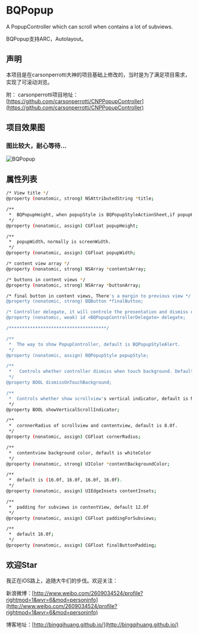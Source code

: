 # BQPopup
A PopupController which can scroll when contains a lot of subviews.

BQPopup支持ARC，Autolayout。

## 声明
本项目是在carsonperrotti大神的项目基础上修改的，当时是为了满足项目需求，实现了可滚动浏览。

附：
carsonperrotti项目地址：
[https://github.com/carsonperrotti/CNPPopupController](https://github.com/carsonperrotti/CNPPopupController)

## 项目效果图
### 图比较大，耐心等待...
![BQPopup](./BQPopupController/BQPopup.gif)

## 属性列表

```bash
/* View title */
@property (nonatomic, strong) NSAttributedString *title;

/**
 *  BQPopupHeight, when popupStyle is BQPopupStyleActionSheet,if popupHeight less than or equal keyWindow.frame.size.height/2, the final popupHeight is popupHeight, or it will be setted as keyWindow.frame.size.height/2.
 */
@property (nonatomic, assign) CGFloat popupHeight;

/**
 *  popupWidth，normally is screenWidth.
 */
@property (nonatomic, assign) CGFloat popupWidth;

/* content view array */
@property (nonatomic, strong) NSArray *contentsArray;

/* buttons in content views */
@property (nonatomic, strong) NSArray *buttonArray;

/* final button in content views, There's a margin to previous view */
@property (nonatomic, strong) BQButton *finalButton;

/* Controller delegate, it will controle the presentation and dismiss of the controller */
@property (nonatomic, weak) id <BQPopupControllerDelegate> delegate;

/*************************************/

/**
 *  The way to show PopupController, default is BQPopupStyleAlert.
 */
@property (nonatomic, assign) BQPopupStyle popupStyle;

/**
 *   Controls whether controller dismiss when touch background. Default Yes.
 */
@property BOOL dismissOnTouchBackground;

/**
 *  Controls whether show scrollview's vertical indicator, default is NO.
 */
@property BOOL showVerticalScrollIndicator;

/**
 *  cornnerRadius of scrollview and contentview, default is 8.0f.
 */
@property (nonatomic, assign) CGFloat cornerRadius;

/**
 *  contentview background color, default is whiteColor
 */
@property (nonatomic, strong) UIColor *contentBackgroundColor;

/**
 *  default is (16.0f, 16.0f, 16.0f, 16.0f).
 */
@property (nonatomic, assign) UIEdgeInsets contentInsets;

/**
 *  padding for subviews in contentView, default 12.0f
 */
@property (nonatomic, assign) CGFloat paddingForSubviews;

/**
 *  default 16.0f;
 */
@property (nonatomic, assign) CGFloat finalButtonPadding;

```

## 欢迎Star
我正在iOS路上，追随大牛们的步伐。欢迎关注：

新浪微博：[http://www.weibo.com/2609034524/profile?rightmod=1&wvr=6&mod=personinfo](http://www.weibo.com/2609034524/profile?rightmod=1&wvr=6&mod=personinfo)

博客地址：[http://bingqihuang.github.io/](http://bingqihuang.github.io/)
